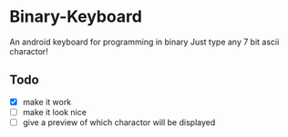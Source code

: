 # Binary-Keyboard
An android keyboard for programming in binary
Just type any 7 bit ascii charactor!

## Todo
- [x] make it work
- [ ] make it look nice
- [ ] give a preview of which charactor will be displayed
